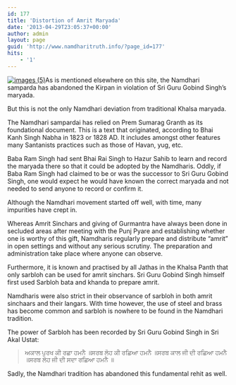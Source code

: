 ```yaml
---
id: 177
title: 'Distortion of Amrit Maryada'
date: '2013-04-29T23:05:37+00:00'
author: admin
layout: page
guid: 'http://www.namdharitruth.info/?page_id=177'
hits:
    - '1'
---
```


[![images (5)](http://www.namdharitruth.info/wp-content/uploads/2013/04/images-5.jpg)](http://www.namdharitruth.info/wp-content/uploads/2013/04/images-5.jpg)As is mentioned elsewhere on this site, the Namdhari samparda has abandoned the Kirpan in violation of Sri Guru Gobind Singh’s maryada.

But this is not the only Namdhari deviation from traditional Khalsa maryada.

The Namdhari sampardai has relied on Prem Sumarag Granth as its foundational document. This is a text that originated, according to Bhai Kanh Singh Nabha in 1823 or 1828 AD. It includes amongst other features many Santanists practices such as those of Havan, yug, etc.

Baba Ram Singh had sent Bhai Rai Singh to Hazur Sahib to learn and record the maryada there so that it could be adopted by the Namdharis. Oddly, if Baba Ram Singh had claimed to be or was the successor to Sri Guru Gobind Singh, one would expect he would have known the correct maryada and not needed to send anyone to record or confirm it.

Although the Namdhari movement started off well, with time, many impurities have crept in.

Whereas Amrit Sinchars and giving of Gurmantra have always been done in secluded areas after meeting with the Punj Pyare and establishing whether one is worthy of this gift, Namdharis regularly prepare and distribute “amrit” in open settings and without any serious scrutiny. The preparation and administration take place where anyone can observe.

Furthermore, it is known and practised by all Jathas in the Khalsa Panth that only sarbloh can be used for amrit sinchars. Sri Guru Gobind Singh himself first used Sarbloh bata and khanda to prepare amrit.

Namdharis were also strict in their observance of sarbloh in both amrit sinchaars and their langars. With time however, the use of steel and brass has become common and sarbloh is nowhere to be found in the Namdhari tradition.

The power of Sarbloh has been recorded by Sri Guru Gobind Singh in Sri Akal Ustat:

> <span style="font-family: AnmolDevanSpl;">ਅਕਾਲ ਪੁਰਖ ਕੀ ਰਛਾ ਹਮਨੈ ॥</span><span style="font-family: AnmolDevanSpl;">ਸਰਬ ਲੋਹ ਕੀ ਰਛਿਆ ਹਮਨੈ ॥</span><span style="font-family: AnmolDevanSpl;">ਸਰਬ ਕਾਲ ਜੀ ਦੀ ਰਛਿਆ ਹਮਨੈ ॥</span><span style="font-family: AnmolDevanSpl;">ਸਰਬ ਲੋਹ ਜੀ ਦੀ ਸਦਾ ਰਛਿਆ ਹਮਨੈ ॥</span>

Sadly, the Namdhari tradition has abandoned this fundamental rehit as well.